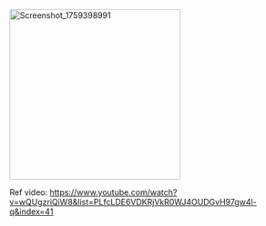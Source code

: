 <img width="300" alt="Screenshot_1759398991" src="https://github.com/user-attachments/assets/994f85cf-3421-4d1e-a7f7-f8a0fecf608f" />

Ref video: https://www.youtube.com/watch?v=wQUgzriQiW8&list=PLfcLDE6VDKRjVkR0WJ4OUDGvH97gw4l-q&index=41 
